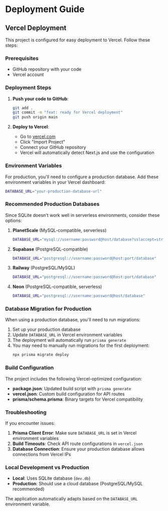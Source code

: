 # Deployment Guide

## Vercel Deployment

This project is configured for easy deployment to Vercel. Follow these steps:

### Prerequisites
- GitHub repository with your code
- Vercel account

### Deployment Steps

1. **Push your code to GitHub**:
   ```bash
   git add .
   git commit -m "feat: ready for Vercel deployment"
   git push origin main
   ```

2. **Deploy to Vercel**:
   - Go to [vercel.com](https://vercel.com)
   - Click "Import Project"
   - Connect your GitHub repository
   - Vercel will automatically detect Next.js and use the configuration

### Environment Variables

For production, you'll need to configure a production database. Add these environment variables in your Vercel dashboard:

```bash
DATABASE_URL="your-production-database-url"
```

### Recommended Production Databases

Since SQLite doesn't work well in serverless environments, consider these options:

1. **PlanetScale** (MySQL-compatible, serverless)
   ```bash
   DATABASE_URL="mysql://username:password@host/database?sslaccept=strict"
   ```

2. **Supabase** (PostgreSQL-compatible)
   ```bash
   DATABASE_URL="postgresql://username:password@host:port/database"
   ```

3. **Railway** (PostgreSQL/MySQL)
   ```bash
   DATABASE_URL="postgresql://username:password@host:port/database"
   ```

4. **Neon** (PostgreSQL-compatible, serverless)
   ```bash
   DATABASE_URL="postgresql://username:password@host/database"
   ```

### Database Migration for Production

When using a production database, you'll need to run migrations:

1. Set up your production database
2. Update `DATABASE_URL` in Vercel environment variables
3. The deployment will automatically run `prisma generate`
4. You may need to manually run migrations for the first deployment:
   ```bash
   npx prisma migrate deploy
   ```

### Build Configuration

The project includes the following Vercel-optimized configuration:

- **package.json**: Updated build script with `prisma generate`
- **vercel.json**: Custom build configuration for API routes
- **prisma/schema.prisma**: Binary targets for Vercel compatibility

### Troubleshooting

If you encounter issues:

1. **Prisma Client Error**: Make sure `DATABASE_URL` is set in Vercel environment variables
2. **Build Timeouts**: Check API route configurations in `vercel.json`
3. **Database Connection**: Ensure your production database allows connections from Vercel IPs

### Local Development vs Production

- **Local**: Uses SQLite database (`dev.db`)
- **Production**: Should use a cloud database (PostgreSQL/MySQL recommended)

The application automatically adapts based on the `DATABASE_URL` environment variable.
